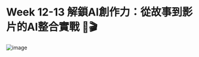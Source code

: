 # Week 12-13 解鎖AI創作力：從故事到影片的AI整合實戰 🚀🎬
![image](https://github.com/user-attachments/assets/00670d41-5ed5-4d7f-890b-fec349f14f94)

